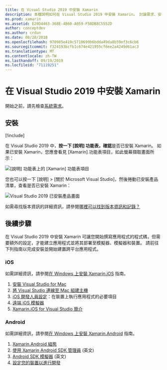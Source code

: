 ```yaml
---
title: 在 Visual Studio 2019 中安裝 Xamarin
description: 本檔說明如何在 Visual Studio 2019 中安裝 Xamarin。 討論需求、安裝程序以及驗證安裝。
ms.prod: xamarin
ms.assetid: E20D4463-368E-4B60-A059-F50DB8C5552D
author: conceptdev
ms.author: crdun
ms.date: 08/28/2018
ms.openlocfilehash: 970985e419c5710699b6bdda49da8b59ef3c6cb6
ms.sourcegitcommit: f324193bcfb1c674e421955cf6ee2a4249d61ac3
ms.translationtype: MT
ms.contentlocale: zh-TW
ms.lasthandoff: 09/19/2019
ms.locfileid: "71119251"
---
```

# <a name="installing-xamarin-in-visual-studio-2019"></a>在 Visual Studio 2019 中安裝 Xamarin

<a name="requirements" />

開始之前，請先檢查[系統需求](~/cross-platform/get-started/requirements.md)。

## <a name="installation"></a>安裝

[!include[](~/cross-platform/includes/install-xamarin-windows-2019.md)]

在 Visual Studio 2019 中，**按一下 [說明] 功能表，確認**是否已安裝 Xamarin。 如果已安裝 Xamarin，您應會看見 [Xamarin] 功能表項目，如此螢幕擷取畫面所示：

![[說明] 功能表上的 [Xamarin] 功能表項目](windows-images/12-xamarin-menu-item.png "[說明] 功能表上的 [Xamarin] 功能表項目")

您也可以按一下 [說明] > [關於 Microsoft Visual Studio]，然後捲動已安裝產品清單，查看是否已安裝 Xamarin：

![Visual Studio 2019 已安裝產品畫面](windows-images/13-xamarin-is-installed.png "Visual Studio 2019 已安裝產品畫面")

如需尋找版本資訊的詳細資訊，請參閱[哪裡可以找到版本資訊和記錄？](~/cross-platform/troubleshooting/questions/version-logs.md)

## <a name="next-steps"></a>後續步驟

在 Visual Studio 2019 中安裝 Xamarin 可讓您開始撰寫應用程式的程式碼，但需要額外的設定，才能建立應用程式並將其部署至模擬器、模擬器和裝置。 請前往下列指南以完成安裝並開始建置跨平台應用程式。

### <a name="ios"></a>iOS

如需詳細資訊，請參閱[在 Windows 上安裝 Xamarin.iOS](~/ios/get-started/installation/windows/index.md) 指南。 

1. [安裝 Visual Studio for Mac](https://docs.microsoft.com/visualstudio/mac/installation)
2. [將 Visual Studio 連線至 Mac 組建主機](~/ios/get-started/installation/windows/connecting-to-mac/index.md)
3. [iOS 開發人員設定](~/ios/get-started/installation/device-provisioning/index.md)：在裝置上執行應用程式的必要項目
4. [遠端 iOS 模擬器](~/tools/ios-simulator/index.md)
5. [Xamarin.iOS for Visual Studio 簡介](~/ios/get-started/installation/windows/introduction-to-xamarin-ios-for-visual-studio.md)

### <a name="android"></a>Android

如需詳細資訊，請參閱[在 Windows 上安裝 Xamarin.Android](~/android/get-started/installation/windows.md) 指南。

1. [Xamarin.Android 組態](~/android/get-started/installation/windows.md#configuration)
2. [使用 Xamarin Android SDK 管理員](~/android/get-started/installation/android-sdk.md?ide=vs) \(英文\)
3. [Android SDK 模擬器](~/android/get-started/installation/android-emulator/index.md) \(英文\)
4. [設定您的裝置以進行開發](~/android/get-started/installation/set-up-device-for-development.md)
